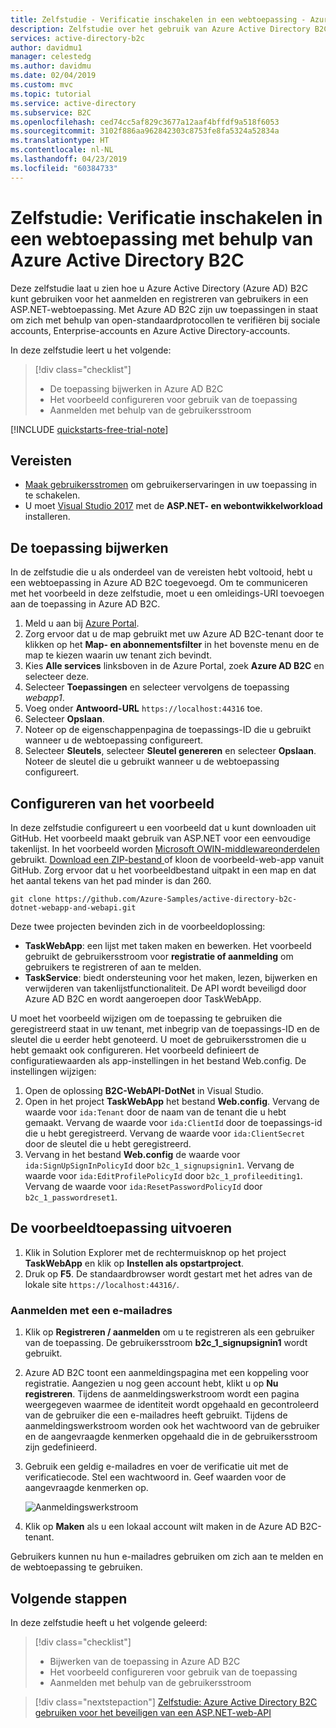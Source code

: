 ```yaml
---
title: Zelfstudie - Verificatie inschakelen in een webtoepassing - Azure Active Directory B2C | Microsoft Docs
description: Zelfstudie over het gebruik van Azure Active Directory B2C voor het opgeven van gebruikersaanmelding voor een ASP.NET-webtoepassing.
services: active-directory-b2c
author: davidmu1
manager: celestedg
ms.author: davidmu
ms.date: 02/04/2019
ms.custom: mvc
ms.topic: tutorial
ms.service: active-directory
ms.subservice: B2C
ms.openlocfilehash: ced74cc5af829c3677a12aaf4bffdf9a518f6053
ms.sourcegitcommit: 3102f886aa962842303c8753fe8fa5324a52834a
ms.translationtype: HT
ms.contentlocale: nl-NL
ms.lasthandoff: 04/23/2019
ms.locfileid: "60384733"
---
```

# <a name="tutorial-enable-authentication-in-a-web-application-using-azure-active-directory-b2c"></a>Zelfstudie: Verificatie inschakelen in een webtoepassing met behulp van Azure Active Directory B2C

Deze zelfstudie laat u zien hoe u Azure Active Directory (Azure AD) B2C kunt gebruiken voor het aanmelden en registreren van gebruikers in een ASP.NET-webtoepassing. Met Azure AD B2C zijn uw toepassingen in staat om zich met behulp van open-standaardprotocollen te verifiëren bij sociale accounts, Enterprise-accounts en Azure Active Directory-accounts.

In deze zelfstudie leert u het volgende:

> [!div class="checklist"]
> * De toepassing bijwerken in Azure AD B2C
> * Het voorbeeld configureren voor gebruik van de toepassing
> * Aanmelden met behulp van de gebruikersstroom

[!INCLUDE [quickstarts-free-trial-note](../../includes/quickstarts-free-trial-note.md)]

## <a name="prerequisites"></a>Vereisten

- [Maak gebruikersstromen](tutorial-create-user-flows.md) om gebruikerservaringen in uw toepassing in te schakelen. 
- U moet [Visual Studio 2017](https://www.visualstudio.com/downloads/) met de **ASP.NET- en webontwikkelworkload** installeren.

## <a name="update-the-application"></a>De toepassing bijwerken

In de zelfstudie die u als onderdeel van de vereisten hebt voltooid, hebt u een webtoepassing in Azure AD B2C toegevoegd. Om te communiceren met het voorbeeld in deze zelfstudie, moet u een omleidings-URI toevoegen aan de toepassing in Azure AD B2C.

1. Meld u aan bij [Azure Portal](https://portal.azure.com).
2. Zorg ervoor dat u de map gebruikt met uw Azure AD B2C-tenant door te klikken op het **Map- en abonnementsfilter** in het bovenste menu en de map te kiezen waarin uw tenant zich bevindt.
3. Kies **Alle services** linksboven in de Azure Portal, zoek **Azure AD B2C** en selecteer deze.
4. Selecteer **Toepassingen** en selecteer vervolgens de toepassing *webapp1*.
5. Voeg onder **Antwoord-URL** `https://localhost:44316` toe.
6. Selecteer **Opslaan**.
7. Noteer op de eigenschappenpagina de toepassings-ID die u gebruikt wanneer u de webtoepassing configureert.
8. Selecteer **Sleutels**, selecteer **Sleutel genereren** en selecteer **Opslaan**. Noteer de sleutel die u gebruikt wanneer u de webtoepassing configureert.

## <a name="configure-the-sample"></a>Configureren van het voorbeeld

In deze zelfstudie configureert u een voorbeeld dat u kunt downloaden uit GitHub. Het voorbeeld maakt gebruik van ASP.NET voor een eenvoudige takenlijst. In het voorbeeld worden [Microsoft OWIN-middlewareonderdelen](https://docs.microsoft.com/aspnet/aspnet/overview/owin-and-katana/) gebruikt. [Download een ZIP-bestand ](https://github.com/Azure-Samples/active-directory-b2c-dotnet-webapp-and-webapi/archive/master.zip) of kloon de voorbeeld-web-app vanuit GitHub. Zorg ervoor dat u het voorbeeldbestand uitpakt in een map en dat het aantal tekens van het pad minder is dan 260.

```
git clone https://github.com/Azure-Samples/active-directory-b2c-dotnet-webapp-and-webapi.git
```

Deze twee projecten bevinden zich in de voorbeeldoplossing:

- **TaskWebApp**: een lijst met taken maken en bewerken. Het voorbeeld gebruikt de gebruikersstroom voor **registratie of aanmelding** om gebruikers te registreren of aan te melden.
- **TaskService**: biedt ondersteuning voor het maken, lezen, bijwerken en verwijderen van takenlijstfunctionaliteit. De API wordt beveiligd door Azure AD B2C en wordt aangeroepen door TaskWebApp.

U moet het voorbeeld wijzigen om de toepassing te gebruiken die geregistreerd staat in uw tenant, met inbegrip van de toepassings-ID en de sleutel die u eerder hebt genoteerd. U moet de gebruikersstromen die u hebt gemaakt ook configureren. Het voorbeeld definieert de configuratiewaarden als app-instellingen in het bestand Web.config. De instellingen wijzigen:

1. Open de oplossing **B2C-WebAPI-DotNet** in Visual Studio.
2. Open in het project **TaskWebApp** het bestand **Web.config**. Vervang de waarde voor `ida:Tenant` door de naam van de tenant die u hebt gemaakt. Vervang de waarde voor `ida:ClientId` door de toepassings-id die u hebt geregistreerd. Vervang de waarde voor `ida:ClientSecret` door de sleutel die u hebt geregistreerd.
3. Vervang in het bestand **Web.config** de waarde voor `ida:SignUpSignInPolicyId` door `b2c_1_signupsignin1`. Vervang de waarde voor `ida:EditProfilePolicyId` door `b2c_1_profileediting1`. Vervang de waarde voor `ida:ResetPasswordPolicyId` door `b2c_1_passwordreset1`.

## <a name="run-the-sample"></a>De voorbeeldtoepassing uitvoeren

1. Klik in Solution Explorer met de rechtermuisknop op het project **TaskWebApp** en klik op **Instellen als opstartproject**.
2. Druk op **F5**. De standaardbrowser wordt gestart met het adres van de lokale site `https://localhost:44316/`.

### <a name="sign-up-using-an-email-address"></a>Aanmelden met een e-mailadres

1. Klik op **Registreren / aanmelden** om u te registreren als een gebruiker van de toepassing. De gebruikersstroom **b2c_1_signupsignin1** wordt gebruikt.
2. Azure AD B2C toont een aanmeldingspagina met een koppeling voor registratie. Aangezien u nog geen account hebt, klikt u op **Nu registreren**. Tijdens de aanmeldingswerkstroom wordt een pagina weergegeven waarmee de identiteit wordt opgehaald en gecontroleerd van de gebruiker die een e-mailadres heeft gebruikt. Tijdens de aanmeldingswerkstroom worden ook het wachtwoord van de gebruiker en de aangevraagde kenmerken opgehaald die in de gebruikersstroom zijn gedefinieerd.
3. Gebruik een geldig e-mailadres en voer de verificatie uit met de verificatiecode. Stel een wachtwoord in. Geef waarden voor de aangevraagde kenmerken op. 

    ![Aanmeldingswerkstroom](media/active-directory-b2c-tutorials-web-app/sign-up-workflow.png)

4. Klik op **Maken** als u een lokaal account wilt maken in de Azure AD B2C-tenant.

Gebruikers kunnen nu hun e-mailadres gebruiken om zich aan te melden en de webtoepassing te gebruiken.

## <a name="next-steps"></a>Volgende stappen

In deze zelfstudie heeft u het volgende geleerd:

> [!div class="checklist"]
> * Bijwerken van de toepassing in Azure AD B2C
> * Het voorbeeld configureren voor gebruik van de toepassing
> * Aanmelden met behulp van de gebruikersstroom

> [!div class="nextstepaction"]
> [Zelfstudie: Azure Active Directory B2C gebruiken voor het beveiligen van een ASP.NET-web-API](active-directory-b2c-tutorials-web-api.md)
